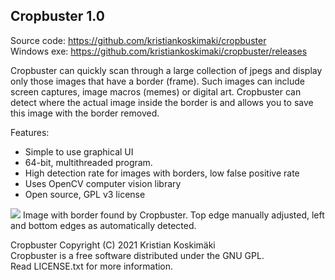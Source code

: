 Cropbuster 1.0
--------------

Source code: https://github.com/kristiankoskimaki/cropbuster  
Windows exe: https://github.com/kristiankoskimaki/cropbuster/releases


Cropbuster can quickly scan through a large collection of jpegs and display only those images that have a border (frame).
Such images can include screen captures, image macros (memes) or digital art. Cropbuster can detect where the actual image
inside the border is and allows you to save this image with the border removed.


Features:
 - Simple to use graphical UI
 - 64-bit, multithreaded program.
 - High detection rate for images with borders, low false positive rate
 - Uses OpenCV computer vision library
 - Open source, GPL v3 license


<!---
Usage:  
After starting Cropbuster you must enter the folders where to scan for images. Folders can be added by typing them in,
dragging and dropping a folder onto the window or using the folder browser button next to the input box.
All folders must be separated by a semicolon ( ; ).

Search is started by pressing the "Find images" button and all jpeg files in selected folders are scanned. Other formats, such as
PNG are not supported by default (see below) as they are usually not a digital photograph with a drawn border, which is what Cropbuster was made to find.
Filenames of found images appear in the list on the right side of the program. Select any one of them to display the image on the left side of the program.
There will be a clickable link in the lower right corner that opens the image in your file manager. Image resolution and selection box dimensions are displayed below.

The selection box
Cropbuster will try to detect where the border ends and the image begins and mark it with a green rectangle. If the detection is wrong, you can adjust it with the eight arrow buttons around the image. The zoom function can be useful here, as you will see the dividing line pixel perfect.

If you are satisified with the border detection and wish to save the image with the border removed, click on the Save as... button. The filename defaults to overwriting the image, but you can save the image with any name in any folder.


Settings:
Thread limiter      The spin box in the lower left corner sets the amount of CPU threads Cropbuster uses.
                    Values range from 1 to as many threads your CPU has. Lower the value if you do not want Cropbuster to use the CPU entirely.
JPG quality         This spin box sets the quality of saved jpeg images. Values range from 1 (very poor) to 100 (very large size). 80 is default.
Black border only   This setting switches between finding images with a black border or images with any color border.
                    Black border color is common and this setting finds almost any of them.
					Unticking this setting will search for images with any color (white, green...) border.
					This setting may result in finding more false positives, such as scanned images or very bright photos.
Zoom button			This button is located in the top left corner. Cropbuster will show the selected image either as a
                    scaled version that fits entirely in the window, or zoomed in to its actual size.

The file settings.ini contains additional settings that control the border detection. The default settings are quite good for finding most images,
so changing them is not necessary. You can make Cropbuster read other image formats, such as PNG, by modifying the IMAGE_FORMATS setting.
--->


![](https://user-images.githubusercontent.com/46446783/147774260-7a32c1e7-5db5-4536-b993-eb367864216c.png)
Image with border found by Cropbuster. Top edge manually adjusted, left and bottom edges as automatically detected.


Cropbuster Copyright (C) 2021 Kristian Koskimäki  
Cropbuster is a free software distributed under the GNU GPL.  
Read LICENSE.txt for more information.
